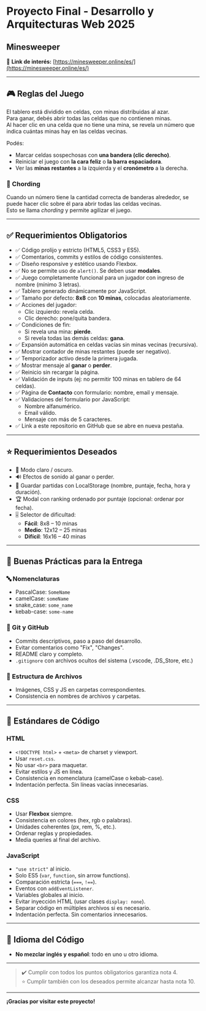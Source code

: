 # Proyecto Final - Desarrollo y Arquitecturas Web 2025

## Minesweeper

🔗 **Link de interés:** [https://minesweeper.online/es/](https://minesweeper.online/es/)

---

## 🎮 Reglas del Juego

El tablero está dividido en celdas, con minas distribuidas al azar.  
Para ganar, debés abrir todas las celdas que no contienen minas.  
Al hacer clic en una celda que no tiene una mina, se revela un número que indica cuántas minas hay en las celdas vecinas.

Podés:
- Marcar celdas sospechosas con **una bandera (clic derecho)**.
- Reiniciar el juego con **la cara feliz** o **la barra espaciadora**.
- Ver las **minas restantes** a la izquierda y el **cronómetro** a la derecha.

### 🧠 Chording

Cuando un número tiene la cantidad correcta de banderas alrededor, se puede hacer clic sobre él para abrir todas las celdas vecinas.  
Esto se llama *chording* y permite agilizar el juego.  

---

## ✅ Requerimientos Obligatorios

- ✅ Código prolijo y estricto (HTML5, CSS3 y ES5).
- ✅ Comentarios, commits y estilos de código consistentes.
- ✅ Diseño responsive y estético usando Flexbox.
- ✅ No se permite uso de `alert()`. Se deben usar **modales**.
- ✅ Juego completamente funcional para un jugador con ingreso de nombre (mínimo 3 letras).
- ✅ Tablero generado dinámicamente por JavaScript.
- ✅ Tamaño por defecto: **8x8** con **10 minas**, colocadas aleatoriamente.
- ✅ Acciones del jugador:
  - Clic izquierdo: revela celda.
  - Clic derecho: pone/quita bandera.
- ✅ Condiciones de fin:
  - Si revela una mina: **pierde**.
  - Si revela todas las demás celdas: **gana**.
- ✅ Expansión automática en celdas vacías sin minas vecinas (recursiva).
- ✅ Mostrar contador de minas restantes (puede ser negativo).
- ✅ Temporizador activo desde la primera jugada.
- ✅ Mostrar mensaje al **ganar** o **perder**.
- ✅ Reinicio sin recargar la página.
- ✅ Validación de inputs (ej: no permitir 100 minas en tablero de 64 celdas).
- ✅ Página de **Contacto** con formulario: nombre, email y mensaje.
- ✅ Validaciones del formulario por JavaScript:
  - Nombre alfanumérico.
  - Email válido.
  - Mensaje con más de 5 caracteres.
- ✅ Link a este repositorio en GitHub que se abre en nueva pestaña.

---

## ⭐ Requerimientos Deseados

- 🌙 Modo claro / oscuro.
- 🔊 Efectos de sonido al ganar o perder.
- 💾 Guardar partidas con LocalStorage (nombre, puntaje, fecha, hora y duración).
- 🏆 Modal con ranking ordenado por puntaje (opcional: ordenar por fecha).
- 🎚️ Selector de dificultad:
  - **Fácil**: 8x8 – 10 minas  
  - **Medio**: 12x12 – 25 minas  
  - **Difícil**: 16x16 – 40 minas

---

## 📌 Buenas Prácticas para la Entrega

### 🔤 Nomenclaturas
- PascalCase: `SomeName`
- camelCase: `someName`
- snake_case: `some_name`
- kebab-case: `some-name`

### 🧪 Git y GitHub
- Commits descriptivos, paso a paso del desarrollo.
- Evitar comentarios como "Fix", "Changes".
- README claro y completo.
- `.gitignore` con archivos ocultos del sistema (.vscode, .DS_Store, etc.)

### 📁 Estructura de Archivos
- Imágenes, CSS y JS en carpetas correspondientes.
- Consistencia en nombres de archivos y carpetas.

---

## 🧱 Estándares de Código

### HTML
- `<!DOCTYPE html>` + `<meta>` de charset y viewport.
- Usar `reset.css`.
- No usar `<br>` para maquetar.
- Evitar estilos y JS en línea.
- Consistencia en nomenclatura (camelCase o kebab-case).
- Indentación perfecta. Sin líneas vacías innecesarias.

### CSS
- Usar **Flexbox** siempre.
- Consistencia en colores (hex, rgb o palabras).
- Unidades coherentes (px, rem, %, etc.).
- Ordenar reglas y propiedades.
- Media queries al final del archivo.

### JavaScript
- `"use strict"` al inicio.
- Solo ES5 (`var`, `function`, sin arrow functions).
- Comparación estricta (`===`, `!==`).
- Eventos con `addEventListener`.
- Variables globales al inicio.
- Evitar inyección HTML (usar clases `display: none`).
- Separar código en múltiples archivos si es necesario.
- Indentación perfecta. Sin comentarios innecesarios.

---

## 📝 Idioma del Código

- **No mezclar inglés y español**: todo en uno u otro idioma.

---

> ✔️ Cumplir con todos los puntos obligatorios garantiza nota 4.  
> ⭐️ Cumplir también con los deseados permite alcanzar hasta nota 10.

---

**¡Gracias por visitar este proyecto!**
